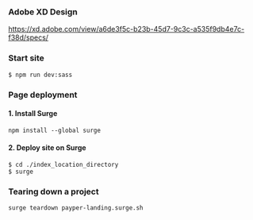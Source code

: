 ### Adobe XD Design

https://xd.adobe.com/view/a6de3f5c-b23b-45d7-9c3c-a535f9db4e7c-f38d/specs/

### Start site

    $ npm run dev:sass

### Page deployment

#### 1. Install Surge

    npm install --global surge

#### 2. Deploy site on Surge

    $ cd ./index_location_directory
    $ surge

### Tearing down a project

    surge teardown payper-landing.surge.sh
